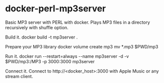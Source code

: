# docker-perl-mp3server
Basic MP3 server with PERL with docker. Plays MP3 files in a directory recursively with shuffle option.


Build it.
docker build -t mp3server .


Prepare your MP3 library
docker volume create mp3
mv *.mp3 $PWD/mp3


Run it.
docker run --restart=always --name mp3server -d -v $PWD/mp3:/MP3 -p 3000:3000 mp3server

Connect it.
Connect to http://<docker_host>:3000 with Apple Music or any stream client.
